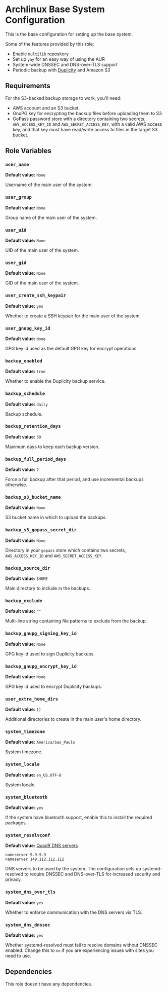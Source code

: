 # Archlinux Base System Configuration

This is the base configuration for setting up the base system.

Some of the features provided by this role:

- Enable `multilib` repository
- Set up `yay` for an easy way of using the AUR
- System-wide DNSSEC and DNS-over-TLS support
- Periodic backup with [Duplicity](http://duplicity.nongnu.org/) and Amazon S3

## Requirements

For the S3-backed backup storage to work, you'll need:

- AWS account and an S3 bucket.
- GnuPG key for encrypting the backup files before uploading them to S3.
- GoPass password store with a directory containing two secrets,
  `AWS_ACCESS_KEY_ID` and `AWS_SECRET_ACCESS_KEY`, with a valid AWS access key,
  and that key must have read/write access to files in the target S3 bucket.

## Role Variables

### `user_name`

**Default value:** `None`

Username of the main user of the system.

### `user_group`

**Default value:** `None`

Group name of the main user of the system.

### `user_uid`

**Default value:** `None`

UID of the main user of the system.

### `user_gid`

**Default value:** `None`

GID of the main user of the system.

### `user_create_ssh_keypair`

**Default value:** `yes`

Whether to create a SSH keypair for the main user of the system.

### `user_gnupg_key_id`

**Default value:** `None`

GPG key id used as the default GPG key for encrypt operations.

### `backup_enabled`

**Default value:** `true`

Whether to enable the Duplicity backup service.

### `backup_schedule`

**Default value:** `daily`

Backup schedule.

### `backup_retention_days`

**Default value:** `30`

Maximum days to keep each backup version.

### `backup_full_period_days`

**Default value:** `7`

Force a full backup after that period, and use incremental backups otherwise.

### `backup_s3_bucket_name`

**Default value:** `None`

S3 bucket name in which to upload the backups.

### `backup_s3_gopass_secret_dir`

**Default value:** `None`

Directory in your `gopass` store which contains two secrets, `AWS_ACCESS_KEY_ID` and `AWS_SECRET_ACCESS_KEY`.

### `backup_source_dir`

**Default value:** `$HOME`

Main directory to include in the backups.

### `backup_exclude`

**Default value:** `""`

Multi-line string containing file patterns to exclude from the backup.

### `backup_gnupg_signing_key_id`

**Default value:** `None`

GPG key id used to sign Duplicity backups.

### `backup_gnupg_encrypt_key_id`

**Default value:** `None`

GPG key id used to encrypt Duplicity backups.

### `user_extra_home_dirs`

**Default value:** `[]`

Additional directories to create in the main user's home directory.

### `system_timezone`

**Default value:** `America/Sao_Paulo`

System timezone.

### `system_locale`

**Default value:** `en_US.UTF-8`

System locale.

### `system_bluetooth`

**Default value:** `yes`

If the system have bluetooth support, enable this to install the required packages.

### `system_resolvconf`

**Default value:** [Quad9 DNS servers](https://www.quad9.net/)

```
nameserver 9.9.9.9
nameserver 149.112.112.112
```

DNS servers to be used by the system. The configuration sets up systemd-resolved
to require DNSSEC and DNS-over-TLS for increased security and privacy.

### `system_dns_over_tls`

**Default value:** `yes`

Whether to enforce communication with the DNS servers via TLS.

### `system_dns_dnssec`

**Default value:** `yes`

Whether systemd-resolved must fail to resolve domains without DNSSEC enabled.
Change this to `no` if you are experiencing issues with sites you need to use.

## Dependencies

This role doesn't have any dependencies.
